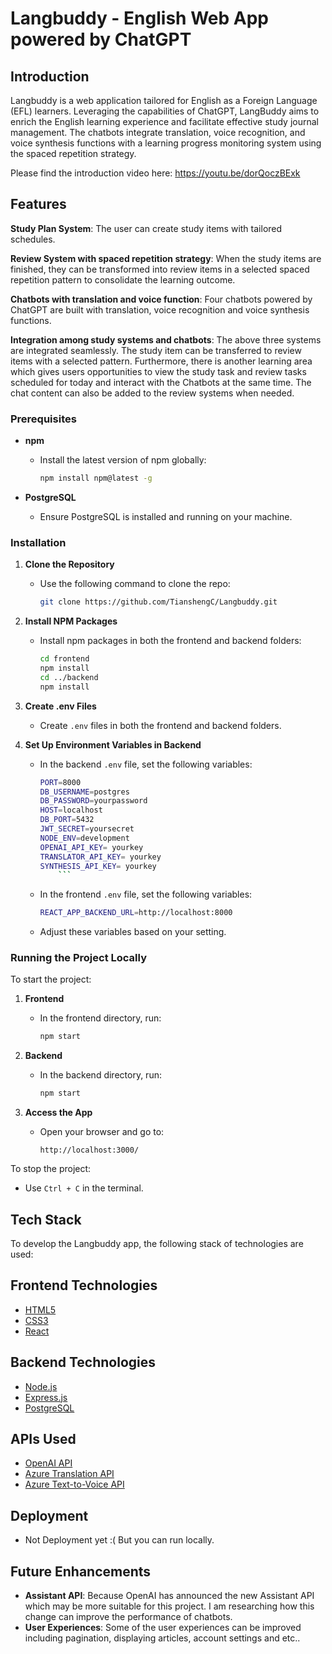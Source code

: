 # Langbuddy - English Web App powered by ChatGPT

## Introduction

Langbuddy is a web application tailored for English as a Foreign Language (EFL) learners. Leveraging the capabilities of ChatGPT, LangBuddy aims to enrich the English
learning experience and facilitate effective study journal management. The chatbots integrate translation, voice recognition, and voice synthesis functions with a learning progress monitoring system using the spaced repetition strategy.

Please find the introduction video here: https://youtu.be/dorQoczBExk

## Features

**Study Plan System**: The user can create study items with tailored schedules.

**Review System with spaced repetition strategy**: When the study items are finished, they can be transformed into review items in a selected spaced repetition pattern to consolidate the learning outcome.

**Chatbots with translation and voice function**: Four chatbots powered by ChatGPT are built with translation, voice recognition and voice synthesis functions.

**Integration among study systems and chatbots**: The above three systems are integrated seamlessly. The study item can be transferred to review items with a selected pattern. Furthermore, there is another learning area which gives users opportunities to view the study task and review tasks scheduled for today and interact with the Chatbots at the same time. The chat content can also be added to the review systems when needed.

### Prerequisites

- **npm**

  - Install the latest version of npm globally:
    ```sh
    npm install npm@latest -g
    ```

- **PostgreSQL**
  - Ensure PostgreSQL is installed and running on your machine.

### Installation

1. **Clone the Repository**

   - Use the following command to clone the repo:
     ```sh
     git clone https://github.com/TianshengC/Langbuddy.git
     ```

2. **Install NPM Packages**

   - Install npm packages in both the frontend and backend folders:
     ```sh
     cd frontend
     npm install
     cd ../backend
     npm install
     ```

3. **Create .env Files**

   - Create `.env` files in both the frontend and backend folders.

4. **Set Up Environment Variables in Backend**

   - In the backend `.env` file, set the following variables:

     ````sh
     PORT=8000
     DB_USERNAME=postgres
     DB_PASSWORD=yourpassword
     HOST=localhost
     DB_PORT=5432
     JWT_SECRET=yoursecret
     NODE_ENV=development
     OPENAI_API_KEY= yourkey
     TRANSLATOR_API_KEY= yourkey
     SYNTHESIS_API_KEY= yourkey
         ```
     ````

   - In the frontend `.env` file, set the following variables:

     ```sh
     REACT_APP_BACKEND_URL=http://localhost:8000
     ```

   - Adjust these variables based on your setting.

### Running the Project Locally

To start the project:

1. **Frontend**

   - In the frontend directory, run:
     ```sh
     npm start
     ```

2. **Backend**

   - In the backend directory, run:
     ```sh
     npm start
     ```

3. **Access the App**
   - Open your browser and go to:
     ```
     http://localhost:3000/
     ```

To stop the project:

- Use `Ctrl + C` in the terminal.

## Tech Stack

To develop the Langbuddy app, the following stack of technologies are used:

## Frontend Technologies

- [HTML5](https://developer.mozilla.org/en-US/docs/Web/Guide/HTML/HTML5)
- [CSS3](https://developer.mozilla.org/en-US/docs/Web/CSS)
- [React](https://reactjs.org/)

## Backend Technologies

- [Node.js](https://nodejs.org/)
- [Express.js](https://expressjs.com/)
- [PostgreSQL](https://www.postgresql.org/)

## APIs Used

- [OpenAI API](https://openai.com/api/)
- [Azure Translation API](https://azure.microsoft.com/en-us/services/cognitive-services/translator/)
- [Azure Text-to-Voice API](https://azure.microsoft.com/en-us/services/cognitive-services/text-to-speech/)

## Deployment

- Not Deployment yet :( But you can run locally.

## Future Enhancements

- **Assistant API**: Because OpenAI has announced the new Assistant API which may be more suitable for this project. I am researching how this change can improve the performance of chatbots.
- **User Experiences**: Some of the user experiences can be improved including pagination, displaying articles, account settings and etc..
